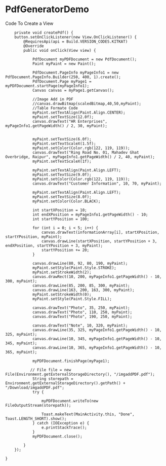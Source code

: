 # PdfGeneratorDemo

Code To Create a View 

        private void createPdf() {
        button.setOnClickListener(new View.OnClickListener() {
            @RequiresApi(api = Build.VERSION_CODES.KITKAT)
            @Override
            public void onClick(View view) {

                PdfDocument myPDFDocument = new PdfDocument();
                Paint myPaint = new Paint();

                PdfDocument.PageInfo myPageInfo1 = new PdfDocument.PageInfo.Builder(250, 400, 1).create();
                PdfDocument.Page myPage1 = myPDFDocument.startPage(myPageInfo1);
                Canvas canvas = myPage1.getCanvas();

                //Image Add in PDF
                //canvas.drawBitmap(scaledBitmap,40,50,myPaint);
                //Table Formate Code
                myPaint.setTextAlign(Paint.Align.CENTER);
                myPaint.setTextSize(12.0f);
                canvas.drawText("HR Enterprises", myPageInfo1.getPageWidth() / 2, 30, myPaint);


                myPaint.setTextSize(6.0f);
                myPaint.setTextScaleX(1.5f);
                myPaint.setColor(Color.rgb(122, 119, 119));
                canvas.drawText("Ring Road No. 01, Mahadev Ghat Overbridge, Raipur", myPageInfo1.getPageWidth() / 2, 40, myPaint);
                myPaint.setTextScaleX(1f);

                myPaint.setTextAlign(Paint.Align.LEFT);
                myPaint.setTextSize(9.0f);
                myPaint.setColor(Color.rgb(122, 119, 119));
                canvas.drawText("Customer Information", 10, 70, myPaint);

                myPaint.setTextAlign(Paint.Align.LEFT);
                myPaint.setTextSize(8.0f);
                myPaint.setColor(Color.BLACK);

                int startXPosition = 10;
                int endXPosition = myPageInfo1.getPageWidth() - 10;
                int startYPosition = 100;

                for (int i = 0; i < 5; i++) {
                    canvas.drawText(informationArray[i], startXPosition, startYPosition, myPaint);
                    canvas.drawLine(startXPosition, startYPosition + 3, endXPosition, startYPosition + 3, myPaint);
                    startYPosition += 20;
                }

                canvas.drawLine(80, 92, 80, 190, myPaint);
                myPaint.setStyle(Paint.Style.STROKE);
                myPaint.setStrokeWidth(2);
                canvas.drawRect(10, 200, myPageInfo1.getPageWidth() - 10, 300, myPaint);
                canvas.drawLine(85, 200, 85, 300, myPaint);
                canvas.drawLine(163, 200, 163, 300, myPaint);
                myPaint.setStrokeWidth(0);
                myPaint.setStyle(Paint.Style.FILL);

                canvas.drawText("Photo", 35, 250, myPaint);
                canvas.drawText("Photo", 110, 250, myPaint);
                canvas.drawText("Photo", 190, 250, myPaint);

                canvas.drawText("Note", 10, 320, myPaint);
                canvas.drawLine(35, 325, myPageInfo1.getPageWidth() - 10, 325, myPaint);
                canvas.drawLine(10, 345, myPageInfo1.getPageWidth() - 10, 345, myPaint);
                canvas.drawLine(10, 365, myPageInfo1.getPageWidth() - 10, 365, myPaint);

                myPDFDocument.finishPage(myPage1);

               // File file = new File(Environment.getExternalStorageDirectory(), "/imgaddPDF.pdf");
                String storepath = Environment.getExternalStorageDirectory().getPath() + "/Download/imgaddPDF.pdf";
                try {

                    myPDFDocument.writeTo(new FileOutputStream(storepath));

                    Toast.makeText(MainActivity.this, "Done", Toast.LENGTH_SHORT).show();
                } catch (IOException e) {
                    e.printStackTrace();
                }
                myPDFDocument.close();

            }
        });

    }
